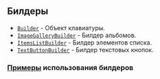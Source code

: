 ## Билдеры

- [`Builder`](builders/builder.md) - Объект клавиатуры.
- [`ImageGalleryBuilder`](builders/image_gallery_builder.md) - Билдер альбомов.
- [`ItemsListBuilder`](builders/items_list_builder.md) - Билдер элементов списка.
- [`TextButtonBuilder`](builders/text_button_builder.md) - Билдер текстовых кнопок.

### [Примеры](https://github.com/K1rL3s/aliceio/blob/examples/examples/builders.py) использования билдеров
